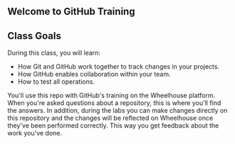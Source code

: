 ## Welcome to GitHub Training

## Class Goals

During this class, you will learn:
- How Git and GitHub work together to track changes in your projects.
- How GitHub enables collaboration within your team.
- How to test all operations.

You'll use this repo with GitHub's training on the Wheelhouse platform. When you're asked questions about a repository, this is where you'll find the answers. In addition, during the labs you can make changes directly on this repository and the changes will be reflected on Wheelhouse once they've been performed correctly. This way you get feedback about the work you've done.
